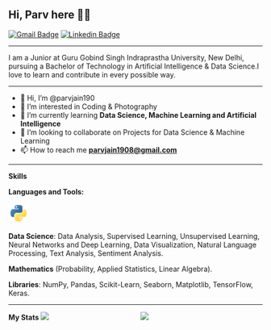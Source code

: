 ## Hi, Parv here 👋🏼

[![Gmail Badge](https://img.shields.io/badge/-parvjain1908@gmail.com-c14438?style=flat&logo=Gmail&logoColor=white)](mailto:parvjain1908@gmail.com "Connect via Email")
[![Linkedin Badge](https://img.shields.io/badge/-Parv%20Jain-0072b1?style=flat&logo=Linkedin&logoColor=white)](https://www.linkedin.com/in/parv-jain-14b409266// "Connect on LinkedIn")

---
I am a Junior at Guru Gobind Singh Indraprastha University, New Delhi, pursuing a Bachelor of Technology in Artificial Intelligence & Data Science.I love to learn
and contribute in every possible way.

---
- 👋 Hi, I’m @parvjain190
- 👀 I’m interested in Coding & Photography
- 🌱 I’m currently learning **Data Science, Machine Learning and Artificial Intelligence**
- 💞️ I’m looking to collaborate on Projects for Data Science & Machine Learning
- 📫 How to reach me **parvjain1908@gmail.com**


<!---
parvjain190/parvjain190 is a ✨ special ✨ repository because its `README.md` (this file) appears on your GitHub profile.
You can click the Preview link to take a look at your changes.
--->
---
**Skills** 

**Languages and Tools:**

<a href="https://www.python.org" target="_blank" rel="noreferrer"> <img src="https://raw.githubusercontent.com/devicons/devicon/master/icons/python/python-original.svg" alt="python" width="40" height="40"/> </a> 

**Data Science**: Data Analysis, Supervised Learning, Unsupervised Learning, Neural Networks and Deep Learning, Data 
Visualization, Natural Language Processing, Text Analysis, Sentiment Analysis. 

**Mathematics** (Probability, Applied Statistics, Linear Algebra).

**Libraries**: NumPy, Pandas, Scikit-Learn, Seaborn, Matplotlib, TensorFlow, Keras.

---
**My Stats**
<img  src="https://github-readme-stats.vercel.app/api?username=parvjain190&show_icons=true&theme=tokyonight" width="48%" align="right">
<img  src="https://github-readme-streak-stats.herokuapp.com/?user=parvjain190&theme=tokyoday" width="48%">
